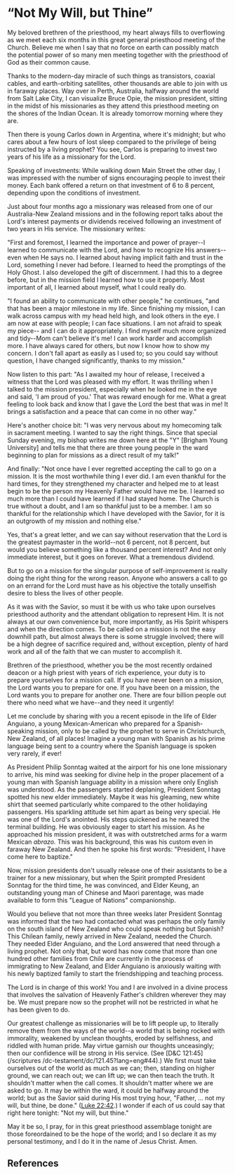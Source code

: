 # “Not My Will, but Thine”

My beloved brethren of the priesthood, my heart always fills to overflowing as
we meet each six months in this great general priesthood meeting of the
Church. Believe me when I say that no force on earth can possibly match the
potential power of so many men meeting together with the priesthood of God as
their common cause.

Thanks to the modern-day miracle of such things as transistors, coaxial
cables, and earth-orbiting satellites, other thousands are able to join with
us in faraway places. Way over in Perth, Australia, halfway around the world
from Salt Lake City, I can visualize Bruce Opie, the mission president,
sitting in the midst of his missionaries as they attend this priesthood
meeting on the shores of the Indian Ocean. It is already tomorrow morning
where they are.

Then there is young Carlos down in Argentina, where it's midnight; but who
cares about a few hours of lost sleep compared to the privilege of being
instructed by a living prophet? You see, Carlos is preparing to invest two
years of his life as a missionary for the Lord.

Speaking of investments: While walking down Main Street the other day, I was
impressed with the number of signs encouraging people to invest their money.
Each bank offered a return on that investment of 6 to 8 percent, depending
upon the conditions of investment.

Just about four months ago a missionary was released from one of our
Australia-New Zealand missions and in the following report talks about the
Lord's interest payments or dividends received following an investment of two
years in His service. The missionary writes:

"First and foremost, I learned the importance and power of prayer--I learned
to communicate with the Lord, and how to recognize His answers--even when He
says no. I learned about having implicit faith and trust in the Lord,
something I never had before. I learned to heed the promptings of the Holy
Ghost. I also developed the gift of discernment. I had this to a degree
before, but in the mission field I learned how to use it properly. Most
important of all, I learned about myself, what I could really do.

"I found an ability to communicate with other people," he continues, "and that
has been a major milestone in my life. Since finishing my mission, I can walk
across campus with my head held high, and look others in the eye. I am now at
ease with people; I can face situations. I am not afraid to speak my piece--
and I can do it appropriately. I find myself much more organized and tidy--Mom
can't believe it's me! I can work harder and accomplish more. I have always
cared for others, but now I know how to show my concern. I don't fall apart as
easily as I used to; so you could say without question, I have changed
significantly, thanks to my mission."

Now listen to this part: "As I awaited my hour of release, I received a
witness that the Lord was pleased with my effort. It was thrilling when I
talked to the mission president, especially when he looked me in the eye and
said, 'I am proud of you.' That was reward enough for me. What a great feeling
to look back and know that I gave the Lord the best that was in me! It brings
a satisfaction and a peace that can come in no other way."

Here's another choice bit: "I was very nervous about my homecoming talk in
sacrament meeting. I wanted to say the right things. Since that special Sunday
evening, my bishop writes me down here at the "Y" [Brigham Young University]
and tells me that there are three young people in the ward beginning to plan
for missions as a direct result of my talk!"

And finally: "Not once have I ever regretted accepting the call to go on a
mission. It is the most worthwhile thing I ever did. I am even thankful for
the hard times, for they strengthened my character and helped me to at least
begin to be the person my Heavenly Father would have me be. I learned so much
more than I could have learned if I had stayed home. The Church is true
without a doubt, and I am so thankful just to be a member. I am so thankful
for the relationship which I have developed with the Savior, for it is an
outgrowth of my mission and nothing else."

Yes, that's a great letter, and we can say without reservation that the Lord
is the greatest paymaster in the world--not 6 percent, not 8 percent, but
would you believe something like a thousand percent interest? And not only
immediate interest, but it goes on forever. What a tremendous dividend.

But to go on a mission for the singular purpose of self-improvement is really
doing the right thing for the wrong reason. Anyone who answers a call to go on
an errand for the Lord must have as his objective the totally unselfish desire
to bless the lives of other people.

As it was with the Savior, so must it be with us who take upon ourselves
priesthood authority and the attendant obligation to represent Him. It is not
always at our own convenience but, more importantly, as His Spirit whispers
and when the direction comes. To be called on a mission is not the easy
downhill path, but almost always there is some struggle involved; there will
be a high degree of sacrifice required and, without exception, plenty of hard
work and all of the faith that we can muster to accomplish it.

Brethren of the priesthood, whether you be the most recently ordained deacon
or a high priest with years of rich experience, your duty is to prepare
yourselves for a mission call. If you have never been on a mission, the Lord
wants you to prepare for one. If you have been on a mission, the Lord wants
you to prepare for another one. There are four billion people out there who
need what we have--and they need it urgently!

Let me conclude by sharing with you a recent episode in the life of Elder
Anguiano, a young Mexican-American who prepared for a Spanish-speaking
mission, only to be called by the prophet to serve in Christchurch, New
Zealand, of all places! Imagine a young man with Spanish as his prime language
being sent to a country where the Spanish language is spoken very rarely, if
ever!

As President Philip Sonntag waited at the airport for his one lone missionary
to arrive, his mind was seeking for divine help in the proper placement of a
young man with Spanish language ability in a mission where only English was
understood. As the passengers started deplaning, President Sonntag spotted his
new elder immediately. Maybe it was his gleaming, new white shirt that seemed
particularly white compared to the other holidaying passengers. His sparkling
attitude set him apart as being very special. He was one of the Lord's
anointed. His steps quickened as he neared the terminal building. He was
obviously eager to start his mission. As he approached his mission president,
it was with outstretched arms for a warm Mexican _abrazo._ This was his
background, this was his custom even in faraway New Zealand. And then he spoke
his first words: "President, I have come here to baptize."

Now, mission presidents don't usually release one of their assistants to be a
trainer for a new missionary, but when the Spirit prompted President Sonntag
for the third time, he was convinced, and Elder Keung, an outstanding young
man of Chinese and Maori parentage, was made available to form this "League of
Nations" companionship.

Would you believe that not more than three weeks later President Sonntag was
informed that the two had contacted what was perhaps the only family on the
south island of New Zealand who could speak nothing but Spanish? This Chilean
family, newly arrived in New Zealand, needed the Church. They needed Elder
Anguiano, and the Lord answered that need through a living prophet. Not only
that, but word has now come that more than one hundred other families from
Chile are currently in the process of immigrating to New Zealand, and Elder
Anguiano is anxiously waiting with his newly baptized family to start the
friendshipping and teaching process.

The Lord is in charge of this work! You and I are involved in a divine process
that involves the salvation of Heavenly Father's children wherever they may
be. We must prepare now so the prophet will not be restricted in what he has
been given to do.

Our greatest challenge as missionaries will be to lift people up, to literally
remove them from the ways of the world--a world that is being rocked with
immorality, weakened by unclean thoughts, eroded by selfishness, and riddled
with human pride. May virtue garnish our thoughts unceasingly; then our
confidence will be strong in His service. (See [D&amp;C 121:45](/scriptures
/dc-testament/dc/121.45?lang=eng#44).) We first must take ourselves out of the
world as much as we can; then, standing on higher ground, we can reach out; we
can lift up; we can then teach the truth. It shouldn't matter when the call
comes. It shouldn't matter where we are asked to go. It may be within the
ward, it could be halfway around the world; but as the Savior said during His
most trying hour, "Father, ... not my will, but thine, be done." ([Luke
22:42](/scriptures/nt/luke/22.42?lang=eng#41).) I wonder if each of us could
say that right here tonight: "Not my will, but thine."

May it be so, I pray, for in this great priesthood assemblage tonight are
those foreordained to be the hope of the world; and I so declare it as my
personal testimony, and I do it in the name of Jesus Christ. Amen.

## References

